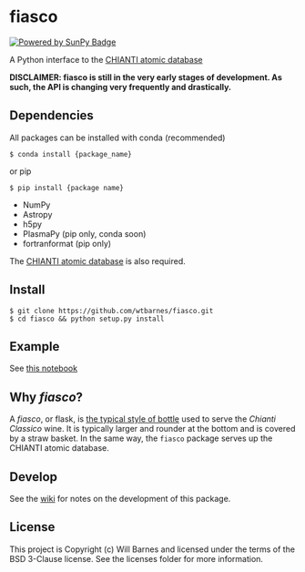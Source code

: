 # fiasco
[![Powered by SunPy Badge]( http://img.shields.io/badge/powered%20by-SunPy-orange.svg?style=flat)](http://www.sunpy.org)

A Python interface to the [CHIANTI atomic database](http://www.chiantidatabase.org/)

**DISCLAIMER: fiasco is still in the very early stages of development. As such, the API is changing very frequently and drastically.**

## Dependencies
All packages can be installed with conda (recommended)

```shell
$ conda install {package_name}
```

or pip

```
$ pip install {package name}
```

* NumPy
* Astropy
* h5py
* PlasmaPy (pip only, conda soon)
* fortranformat (pip only)

The [CHIANTI atomic database](http://www.chiantidatabase.org/chianti_download.html) is also required.

## Install
```shell
$ git clone https://github.com/wtbarnes/fiasco.git
$ cd fiasco && python setup.py install
```

## Example
See [this notebook](https://gist.github.com/wtbarnes/1a9acc43381a33d016843c666150e8e9)

## Why *fiasco*?
A *fiasco*, or flask, is [the typical style of bottle](https://en.wikipedia.org/wiki/Fiasco_(bottle)) used to serve the *Chianti Classico* wine. It is typically larger and rounder at the bottom and is covered by a straw basket. In the same way, the `fiasco` package serves up the CHIANTI atomic database.

## Develop
See the [wiki](https://github.com/wtbarnes/fiasco/wiki) for notes on the development of this package.

## License
This project is Copyright (c) Will Barnes and licensed under the terms of the BSD 3-Clause license. See the licenses folder for more information.
